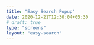 ```yaml
---
title: "Easy Search Popup"
date: 2020-12-21T12:30:04+05:30
# draft: true
type: "screens"
layout: "easy-search"
---
```


